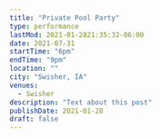 ```yaml
---
title: "Private Pool Party"
type: performance
lastMod: 2021-01-2821:35:32-06:00
date: 2021-07-31
startTime: "6pm"
endTime: "9pm"
location: ""
city: "Swisher, IA"
venues:
  - Swisher
description: "Text about this post"
publishDate: 2021-01-28
draft: false
---
```

